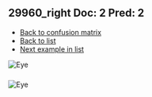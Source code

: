 ## 29960_right Doc: 2 Pred: 2
- [Back to confusion matrix](https://github.com/juliandewit/kaggle_retinopathy/blob/master/matrix.md)
- [Back to list](https://github.com/juliandewit/kaggle_retinopathy/blob/master/lists/22/list.md)
- [Next example in list](https://github.com/juliandewit/kaggle_retinopathy/blob/master/lists/22/29/29961_right.md)

![Eye](https://retinopaty.blob.core.windows.net/size1024/29960_right_2.jpeg)

### 

![Eye]()
